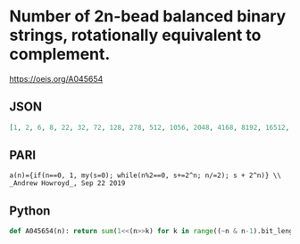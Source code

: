 # Number of 2n\-bead balanced binary strings, rotationally equivalent to complement\.
https://oeis.org/A045654
## JSON
```JSON
[1, 2, 6, 8, 22, 32, 72, 128, 278, 512, 1056, 2048, 4168, 8192, 16512, 32768, 65814, 131072, 262656, 524288, 1049632, 2097152, 4196352, 8388608, 16781384, 33554432, 67117056, 134217728, 268451968, 536870912, 1073774592, 2147483648]
```
## PARI
```PARI
a(n)={if(n==0, 1, my(s=0); while(n%2==0, s+=2^n; n/=2); s + 2^n)} \\ _Andrew Howroyd_, Sep 22 2019
```
## Python
```Python
def A045654(n): return sum(1<<(n>>k) for k in range((~n & n-1).bit_length()+1)) if n else 1 # _Chai Wah Wu_, Jul 22 2024
```
